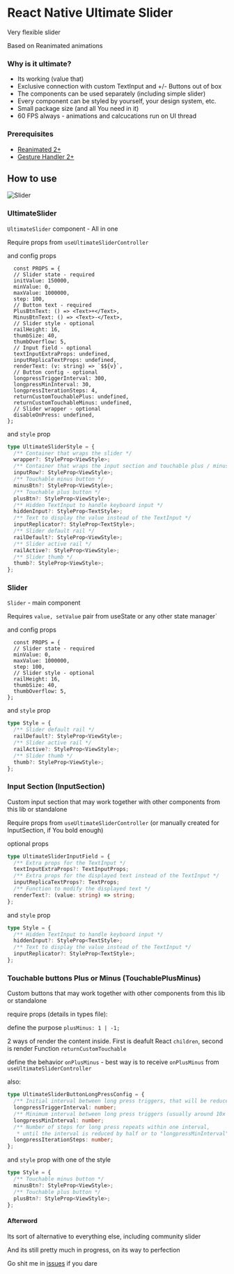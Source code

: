 
# React Native Ultimate Slider

Very flexible slider

Based on Reanimated animations

### Why is it ultimate?

- Its working (value that)
- Exclusive connection with custom TextInput and +/- Buttons out of box
- The components can be used separately (including simple slider)
- Every component can be styled by yourself, your design system, etc.
- Small package size (and all You need in it)
- 60 FPS always - animations and calcucations run on UI thread

### Prerequisites

- [Reanimated 2+](https://docs.swmansion.com/react-native-reanimated/)
- [Gesture Handler 2+](https://docs.swmansion.com/react-native-gesture-handler/docs/)

## How to use

![Slider](https://i.postimg.cc/Qd4WS5FZ/image.png)

### UltimateSlider

`UltimateSlider` component - All in one

Require props from `useUltimateSliderController`

and config props
```tsx
  const PROPS = {
  // Slider state - required
  initValue: 150000,
  minValue: 0,
  maxValue: 1000000,
  step: 100,
  // Button text - required
  PlusBtnText: () => <Text>+</Text>,
  MinusBtnText: () => <Text>-</Text>,
  // Slider style - optional
  railHeight: 16,
  thumbSize: 40,
  thumbOverflow: 5,
  // Input field - optional
  textInputExtraProps: undefined,
  inputReplicaTextProps: undefined,
  renderText: (v: string) => `$${v}`,
  // Button config - optional
  longpressTriggerInterval: 300,
  longpressMinInterval: 30,
  longpressIterationSteps: 4,
  returnCustomTouchablePlus: undefined,
  returnCustomTouchableMinus: undefined,
  // Slider wrapper - optional
  disableOnPress: undefined,
};
```

and `style` prop
```ts
type UltimateSliderStyle = {
  /** Container that wraps the slider */
  wrapper?: StyleProp<ViewStyle>;
  /** Container that wraps the input section and touchable plus / minus */
  inputRow?: StyleProp<ViewStyle>;
  /** Touchable minus button */
  minusBtn?: StyleProp<ViewStyle>;
  /** Touchable plus button */
  plusBtn?: StyleProp<ViewStyle>;
  /** Hidden TextInput to handle keyboard input */
  hiddenInput?: StyleProp<TextStyle>;
  /** Text to display the value instead of the TextInput */
  inputReplicator?: StyleProp<TextStyle>;
  /** Slider default rail */
  railDefault?: StyleProp<ViewStyle>;
  /** Slider active rail */
  railActive?: StyleProp<ViewStyle>;
  /** Slider thumb */
  thumb?: StyleProp<ViewStyle>;
};
```

### Slider
`Slider` - main component

Requires `value, setValue` pair from useState or any other state manager`

and config props
```tsx
  const PROPS = {
  // Slider state - required
  minValue: 0,
  maxValue: 1000000,
  step: 100,
  // Slider style - optional
  railHeight: 16,
  thumbSize: 40,
  thumbOverflow: 5,
};
```

and `style` prop
```ts
type Style = {
  /** Slider default rail */
  railDefault?: StyleProp<ViewStyle>;
  /** Slider active rail */
  railActive?: StyleProp<ViewStyle>;
  /** Slider thumb */
  thumb?: StyleProp<ViewStyle>;
};
```

### Input Section (InputSection)

Custom input section that may work together with other components from this lib or standalone

Require props from `useUltimateSliderController` (or manually created for InputSection, if You bold enough)

optional props
```ts
type UltimateSliderInputField = {
  /** Extra props for the TextInput */
  textInputExtraProps?: TextInputProps;
  /** Extra props for the displayed text instead of the TextInput */
  inputReplicaTextProps?: TextProps;
  /** Function to modify the displayed text */
  renderText?: (value: string) => string;
};
```
and `style` prop
```ts
type Style = {
  /** Hidden TextInput to handle keyboard input */
  hiddenInput?: StyleProp<TextStyle>;
  /** Text to display the value instead of the TextInput */
  inputReplicator?: StyleProp<TextStyle>;
};
```

### Touchable buttons Plus or Minus (TouchablePlusMinus)

Custom buttons that may work together with other components from this lib or standalone

require props (details in types file):

define the purpose `plusMinus: 1 | -1;`

2 ways of render the content inside. First is deafult React `children`, second is render Function `returnCustomTouchable`

define the behavior `onPlusMinus` - best way is to receive `onPlusMinus` from `useUltimateSliderController`

also:

```ts
type UltimateSliderButtonLongPressConfig = {
  /** Initial interval between long press triggers, that will be reduced by half until "longpressMinInterval" */
  longpressTriggerInterval: number;
  /** Minimum interval between long press triggers (usually around 10x less than "longpressTriggerInterval") */
  longpressMinInterval: number;
  /** Number of steps for long press repeats within one interval,
   * until the interval is reduced by half or to "longpressMinInterval" */
  longpressIterationSteps: number;
};
```
and `style` prop with one of the style
```ts
type Style = {
  /** Touchable minus button */
  minusBtn?: StyleProp<ViewStyle>;
  /** Touchable plus button */
  plusBtn?: StyleProp<ViewStyle>;
};
```

#### Afterword

Its sort of alternative to everything else, including community slider

And its still pretty much in progress, on its way to perfection

Go shit me in [issues](github.com/NotGeorgeMessier/react-native-ultimate-slider) if you dare
